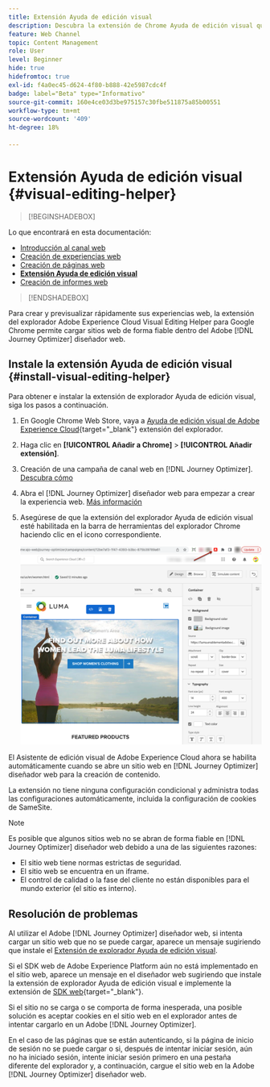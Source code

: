 ```yaml
---
title: Extensión Ayuda de edición visual
description: Descubra la extensión de Chrome Ayuda de edición visual que le permite crear y previsualizar páginas web en Journey Optimizer
feature: Web Channel
topic: Content Management
role: User
level: Beginner
hide: true
hidefromtoc: true
exl-id: f4a0ec45-d624-4f80-b888-42e5987cdc4f
badge: label="Beta" type="Informativo"
source-git-commit: 160e4ce03d3be975157c30fbe511875a85b00551
workflow-type: tm+mt
source-wordcount: '409'
ht-degree: 18%

---
```


# Extensión Ayuda de edición visual {#visual-editing-helper}

>[!BEGINSHADEBOX]

Lo que encontrará en esta documentación:

* [Introducción al canal web](get-started-web.md)
* [Creación de experiencias web](create-web.md)
* [Creación de páginas web](author-web.md)
* **[Extensión Ayuda de edición visual](visual-editing-helper.md)**
* [Creación de informes web](web-report.md)

>[!ENDSHADEBOX]

Para crear y previsualizar rápidamente sus experiencias web, la extensión del explorador Adobe Experience Cloud Visual Editing Helper para Google Chrome permite cargar sitios web de forma fiable dentro del Adobe [!DNL Journey Optimizer] diseñador web.

## Instale la extensión Ayuda de edición visual {#install-visual-editing-helper}

Para obtener e instalar la extensión de explorador Ayuda de edición visual, siga los pasos a continuación.

1. En Google Chrome Web Store, vaya a [Ayuda de edición visual de Adobe Experience Cloud](https://chrome.google.com/webstore/detail/adobe-experience-cloud-vi/kgmjjkfjacffaebgpkpcllakjifppnca){target="_blank"} extensión del explorador.

1. Haga clic en **[!UICONTROL Añadir a Chrome]** > **[!UICONTROL Añadir extensión]**.

1. Creación de una campaña de canal web en [!DNL Journey Optimizer]. [Descubra cómo](author-web.md#create-web-campaign)

1. Abra el [!DNL Journey Optimizer] diseñador web para empezar a crear la experiencia web. [Más información](author-web.md)

1. Asegúrese de que la extensión del explorador Ayuda de edición visual esté habilitada en la barra de herramientas del explorador Chrome haciendo clic en el icono correspondiente.

   ![](assets/web-visual-editing-extension.png)

El Asistente de edición visual de Adobe Experience Cloud ahora se habilita automáticamente cuando se abre un sitio web en [!DNL Journey Optimizer] diseñador web para la creación de contenido.

La extensión no tiene ninguna configuración condicional y administra todas las configuraciones automáticamente, incluida la configuración de cookies de SameSite.

>[!NOTE]
>
>Es posible que algunos sitios web no se abran de forma fiable en [!DNL Journey Optimizer] diseñador web debido a una de las siguientes razones:
>
> * El sitio web tiene normas estrictas de seguridad.
> * El sitio web se encuentra en un iframe.
> * El control de calidad o la fase del cliente no están disponibles para el mundo exterior (el sitio es interno).


## Resolución de problemas

Al utilizar el Adobe [!DNL Journey Optimizer] diseñador web, si intenta cargar un sitio web que no se puede cargar, aparece un mensaje sugiriendo que instale el [Extensión de explorador Ayuda de edición visual](#install-visual-editing-helper).

Si el SDK web de Adobe Experience Platform aún no está implementado en el sitio web, aparece un mensaje en el diseñador web sugiriendo que instale la extensión de explorador Ayuda de edición visual e implemente la extensión de [SDK web](https://experienceleague.adobe.com/docs/platform-learn/implement-web-sdk/overview.html?lang=es){target="_blank"}.

Si el sitio no se carga o se comporta de forma inesperada, una posible solución es aceptar cookies en el sitio web en el explorador antes de intentar cargarlo en un Adobe [!DNL Journey Optimizer].

En el caso de las páginas que se están autenticando, si la página de inicio de sesión no se puede cargar o si, después de intentar iniciar sesión, aún no ha iniciado sesión, intente iniciar sesión primero en una pestaña diferente del explorador y, a continuación, cargue el sitio web en la Adobe [!DNL Journey Optimizer] diseñador web.
